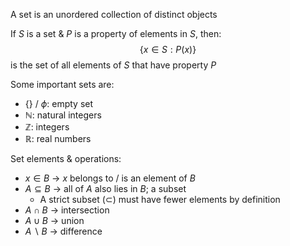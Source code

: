 A set is an unordered collection of distinct objects

If $S$ is a set & $P$ is a property of elements in $S$, then:
$$
\{x \in S:P(x)\}
$$
	is the set of all elements of $S$ that have property $P$

Some important sets are:
- $\{ \}$ / $\phi$: empty set
- $\mathbb{N}$: natural integers
- $\mathbb{Z}$: integers
- $\mathbb{R}$: real numbers

Set elements & operations:
- $x \in B$ → $x$ belongs to / is an element of $B$
- $A \subseteq B$ → all of $A$ also lies in $B$; a subset
	- A strict subset ($\subset$) must have fewer elements by definition
- $A \cap B$ → intersection
- $A \cup B$ → union
- $A \backslash B$ → difference